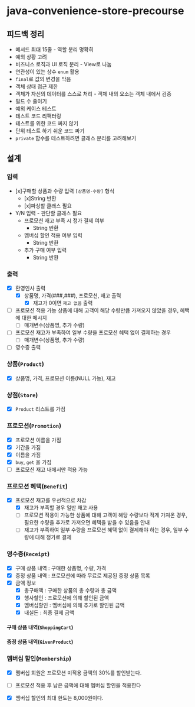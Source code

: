 # java-convenience-store-precourse

## 피드백 정리
- 메서드 최대 15줄 - 역할 분리 명확히
- 예외 상황 고려
- 비즈니스 로직과 UI 로직 분리 - View로 나눔
- 연관성이 있는 상수 `enum` 활용 
- `final`로 값의 변경을 막음
- 객체 상태 접근 제한
- 객체가 자신의 데이터를 스스로 처리 - 객체 내의 요소는 객체 내에서 검증
- 필드 수 줄이기
- 예외 케이스 테스트
- 테스트 코드 리팩터링
- 테스트를 위한 코드 짜지 않기
- 단위 테스트 하기 쉬운 코드 짜기
- `private` 함수를 테스트하려면 클래스 분리를 고려해보기


## 설계

### 입력
- [x]구매할 상품과 수량 입력 `[상품명-수량]` 형식
  - [x]String 반환
  - [x]파싱할 클래스 필요
- Y/N 입력 - 판단할 클래스 필요
  - 프로모션 재고 부족 시 정가 결제 여부
    - String 반환
  - 멤버십 할인 적용 여부 입력
    - String 반환
  - 추가 구매 여부 입력
    - String 반환

### 출력
- [x] 환영인사 출력
  - [x] 상품명, 가격(###,###), 프로모션, 재고 출력
    - [x] 재고가 0이면 `재고 없음` 출력

- [ ] 프로모션 적용 가능 상품에 대해 고객이 해당 수량만큼 가져오지 않았을 경우, 혜택에 대한 메시지
  - [ ] 매개변수(상품명, 추가 수량)

- [ ] 프로모션 재고가 부족하여 일부 수량을 프로모션 혜택 없이 결제하는 경우
  - [ ] 매개변수(상품명, 추가 수량)

- [ ] 영수증 출력 

### 상품(`Product`)
- [x] 상품명, 가격, 프로모션 이름(NULL 가능), 재고 

### 상점(`Store`)
- [x] `Product` 리스트를 가짐

### 프로모션(`Promotion`)
- [x] 프로모션 이름을 가짐
- [x] 기간을 가짐
- [x] 이름을 가짐
- [x] `buy`, `get` 을 가짐
- [ ] 프로모션 재고 내에서만 적용 가능

### 프로모션 혜택(`Benefit`)
- [x] 프로모션 재고를 우선적으로 차감
  - [x] 재고가 부족할 경우 일반 재고 사용
  - [ ] 프로모션 적용이 가능한 상품에 대해 고객이 해당 수량보다 적게 가져온 경우, 필요한 수량을 추가로 가져오면 혜택을 받을 수 있음을 안내
  - [ ] 재고가 부족하여 일부 수량을 프로모션 혜택 없이 결제해야 하는 경우, 일부 수량에 대해 정가로 결제

### 영수증(`Receipt`)
- [x] 구매 상품 내역 : 구매한 상품명, 수량, 가격
- [x] 증정 상품 내역 : 프로모션에 따라 무료로 제공된 증정 상품 목록
- [x] 금액 정보
  - [x] 총구매액 : 구매한 상품의 총 수량과 총 금액
  - [x] 행사할인 : 프로모션에 의해 할인된 금액
  - [x] 멤버십할인 : 멤버십에 의해 추가로 할인된 금액
  - [x] 내실돈 : 최종 결제 금액

#### 구매 상품 내역(`ShoppingCart`)


#### 증정 상품 내역(`GivenProduct`)


### 멤버십 할인(`Membership`)
- [x] 멤버십 회원은 프로모션 미적용 금액의 30%를 할인받는다.
- [ ] 프로모션 적용 후 남은 금액에 대해 멤버십 할인을 적용한다
- [x] 멤버십 할인의 최대 한도는 8,000원이다.


